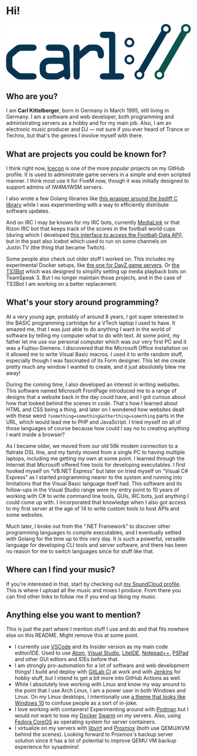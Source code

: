 # Hi!

![carl://](https://raw.githubusercontent.com/icedream/icedream/master/img/carl-logo.svg)

## Who are you?

I am **Carl Kittelberger**, born in Germany in March 1995, still living in Germany. I am a software and web developer, both programming and administrating servers as a hobby and for my main job. Also, I am an electronic music producer and DJ — not sure if you ever heard of Trance or Techno, but that's the genres I involve myself with there.

## What are projects you could be known for?

I think right now, [Icecon](https://github.com/icedream/icecon) is one of the more popular projects on my GitHub profile. It is used to administrate game servers in a simple and even scripted manner. I think most use it for FiveM now, though it was initially designed to support admins of IW4M/IW5M servers.

I also wrote a few Golang libraries like [this wrapper around the bsdiff C library](https://github.com/icedream/go-bsdiff) while I was experimenting with a way to efficiently distribute software updates.

And on IRC I may be known for my IRC bots, currently [MediaLink](https://github.com/icedream/irc-medialink) or that Rizon IRC bot that keeps track of the scores in the football world cups (during which I developed [this interface to access the Football-Data API](https://github.com/icedream/go-footballdata)), but in the past also Icebot which used to run on some channels on Justin.TV (the thing that became Twitch).

Some people also check out older stuff I worked on. This includes my experimental Docker setups, like [the one for DayZ game servers](https://github.com/icedream/docker-dayzserver). Or [the TS3Bot](https://github.com/icedream/ts3bot) which was designed to simplify setting up media playback bots on TeamSpeak 3. But I no longer maintain those projects, and in the case of TS3Bot I am working on a better replacement.

## What's your story around programming?

At a very young age, probably of around 8 years, I got super interested in the BASIC programming cartridge for a VTech laptop I used to have. It amazed me, that I was just able to do anything I want in the world of software by telling my computer what to do with text. At some point, my father let me use our personal computer which was our very first PC and it was a Fujitsu-Siemens. I discovered that the Microsoft Office installation on it allowed me to write Visual Basic macros. I used it to write random stuff, especially though I was fascinated of its Form designer. This let me create pretty much any window I wanted to create, and it just absolutely blew me away!

During the coming time, I also developed an interest in writing websites. This software named Microsoft FrontPage introduced me to a range of designs that a website back in the day could have, and I got curious about how that looked behind the scenes in code. That's how I learned about HTML and CSS being a thing, and later on I wondered how websites dealt with these weird `?something=something&otherthing=something` parts in the URL, which would lead me to PHP and JavaScript. I tried myself on all of those languages of course because how could I say no to creating anything I want inside a browser?

As I became older, we moved from our old 56k modem connection to a flatrate DSL line, and my family moved from a single PC to having multiple laptops, including me getting my own at some point. I learned through the Internet that Microsoft offered free tools for developing executables. I first hooked myself on “VB.NET Express” but later on tried myself on “Visual C# Express” as I started programming nearer to the system and running into limitations that the Visual Basic language itself had. This software and its follow-ups in the Visual Studio range were my entry point to 10 years of working with C# to write command line tools, GUIs, IRC bots, just anything I could come up with. I incorporated that knowledge when I also got access to my first server at the age of 14 to write custom tools to host APIs and some websites.

Much later, I broke out from the “.NET Framework” to discover other programming languages to compile executables, and I eventually settled with Golang for the time up to this very day. It is such a powerful, versatile language for developing CLI tools and server software, and there has been no reason for me to switch languages since for stuff like that.

## Where can I find your music?

If you're interested in that, start by checking out [my SoundCloud profile](https://soundcloud.com/icedream). This is where I upload all the music and mixes I produce. From there you can find other links to follow me if you end up liking my music.

## Anything else you want to mention?

This is just the part where I mention stuff I use and do and that fits nowhere else on this README. Might remove this at some point.

- I currently use [VSCode](https://code.visualstudio.com) and its Insider version as my main code editor/IDE. Used to use [Atom](https://atom.io/), [Visual Studio](https://visualstudio.microsoft.com/), [LiteIDE](https://liteide.org), [Notepad++](https://notepad-plus-plus.org), [PSPad](https://www.pspad.com) and other GUI editors and IDEs before that.
- I am strongly pro-automation for a lot of software and web development things! I build and deploy with [GitLab CI](https://docs.gitlab.com/ee/ci/) at work and with [Jenkins](https://jenkins.org) for hobby stuff, but I intend to get a bit more into GitHub Actions as well.
- While I absolutely love working with Linux and know my way around to the point that I use Arch Linux, I am a power user in both Windows and Linux. On my Linux desktops, I intentionally use [a theme that looks like Windows 10](https://github.com/B00merang-Project/Windows-10-Dark) to confuse people as a sort of in-joke.
- I love working with containers! Experimenting around with [Podman](https://podman.io/) but I would not want to lose my [Docker](https://docker.com) [Swarm](https://docs.docker.com/engine/swarm/) on my servers. Also, using [Fedora CoreOS](https://getfedora.org/en/coreos/) as operating system for server containers.
- I virtualize on my servers with [libvirt](https://libvirt.org) and [Proxmox](https://proxmox.com) (both use QEMU/KVM behind the scenes). Looking forward to Proxmox's backup server solution since it has a lot of potential to improve QEMU VM backup experience for sysadmins!
